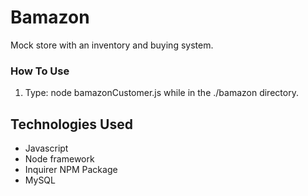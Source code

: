 # Bamazon
Mock store with an inventory and buying system.

### How To Use
1. Type: node bamazonCustomer.js while in the ./bamazon directory.


## Technologies Used
* Javascript
* Node framework
* Inquirer NPM Package
* MySQL
